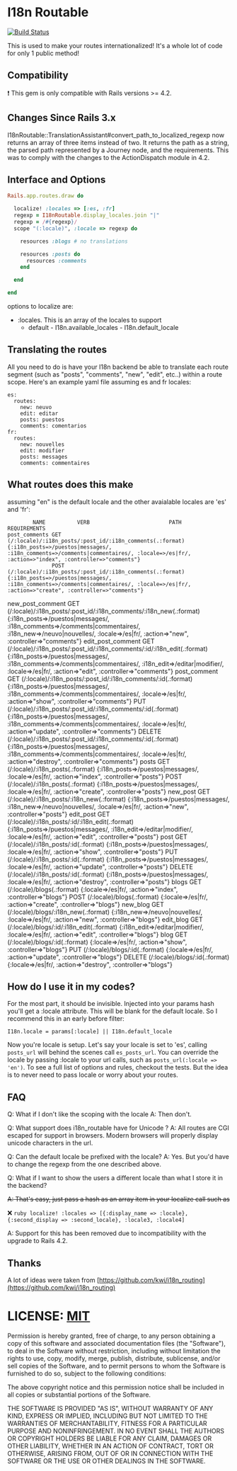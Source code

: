 # I18n Routable #

[![Build Status](https://secure.travis-ci.org/change/i18n_routable.png?branch=master)](http://travis-ci.org/change/i18n_routable)

This is used to make your routes internationalized! It's a whole lot of code for only 1 public method!

## Compatibility ##

:exclamation: This gem is only compatible with Rails versions >= 4.2.

## Changes Since Rails 3.x ##

I18nRoutable::TranslationAssistant#convert_path_to_localized_regexp now returns an array of three items instead of two. It returns the path as a string, the parsed path represented by a Journey node, and the requirements. This was to comply with the changes to the ActionDispatch module in 4.2.

## Interface and Options ##

```ruby
Rails.app.routes.draw do

  localize! :locales => [:es, :fr]
  regexp = I18nRoutable.display_locales.join "|"
  regexp = /#{regexp}/
  scope "(:locale)", :locale => regexp do

    resources :blogs # no translations

    resources :posts do
      resources :comments
    end

  end

end
```

options to localize are:

  * :locales. This is an array of the locales to support
    * default - I18n.available_locales - I18n.default_locale

## Translating the routes ##

All you need to do is have your I18n backend be able to translate each route segment (such as "posts", "comments", "new", "edit", etc..) within a route scope.
Here's an example yaml file assuming es and fr locales:

    es:
      routes:
        new: neuvo
        edit: editar
        posts: puestos
        comments: comentarios
    fr:
      routes:
        new: nouvelles
        edit: modifier
        posts: messages
        comments: commentaires


## What routes does this make ##

assuming "en" is the default locale and the other avaialable locales are 'es' and 'fr':

            NAME          VERB                         PATH                                        REQUIREMENTS
    post_comments GET    (/:locale)/:i18n_posts/:post_id/:i18n_comments(.:format)                {:i18n_posts=>/puestos|messages/, :i18n_comments=>/comments|commentaires/, :locale=>/es|fr/, :action=>"index", :controller=>"comments"}
                  POST   (/:locale)/:i18n_posts/:post_id/:i18n_comments(.:format)                {:i18n_posts=>/puestos|messages/, :i18n_comments=>/comments|commentaires/, :locale=>/es|fr/, :action=>"create", :controller=>"comments"}
 new_post_comment GET    (/:locale)/:i18n_posts/:post_id/:i18n_comments/:i18n_new(.:format)      {:i18n_posts=>/puestos|messages/, :i18n_comments=>/comments|commentaires/, :i18n_new=>/neuvo|nouvelles/, :locale=>/es|fr/, :action=>"new", :controller=>"comments"}
edit_post_comment GET    (/:locale)/:i18n_posts/:post_id/:i18n_comments/:id/:i18n_edit(.:format) {:i18n_posts=>/puestos|messages/, :i18n_comments=>/comments|commentaires/, :i18n_edit=>/editar|modifier/, :locale=>/es|fr/, :action=>"edit", :controller=>"comments"}
     post_comment GET    (/:locale)/:i18n_posts/:post_id/:i18n_comments/:id(.:format)            {:i18n_posts=>/puestos|messages/, :i18n_comments=>/comments|commentaires/, :locale=>/es|fr/, :action=>"show", :controller=>"comments"}
                  PUT    (/:locale)/:i18n_posts/:post_id/:i18n_comments/:id(.:format)            {:i18n_posts=>/puestos|messages/, :i18n_comments=>/comments|commentaires/, :locale=>/es|fr/, :action=>"update", :controller=>"comments"}
                  DELETE (/:locale)/:i18n_posts/:post_id/:i18n_comments/:id(.:format)            {:i18n_posts=>/puestos|messages/, :i18n_comments=>/comments|commentaires/, :locale=>/es|fr/, :action=>"destroy", :controller=>"comments"}
            posts GET    (/:locale)/:i18n_posts(.:format)                                        {:i18n_posts=>/puestos|messages/, :locale=>/es|fr/, :action=>"index", :controller=>"posts"}
                  POST   (/:locale)/:i18n_posts(.:format)                                        {:i18n_posts=>/puestos|messages/, :locale=>/es|fr/, :action=>"create", :controller=>"posts"}
         new_post GET    (/:locale)/:i18n_posts/:i18n_new(.:format)                              {:i18n_posts=>/puestos|messages/, :i18n_new=>/neuvo|nouvelles/, :locale=>/es|fr/, :action=>"new", :controller=>"posts"}
        edit_post GET    (/:locale)/:i18n_posts/:id/:i18n_edit(.:format)                         {:i18n_posts=>/puestos|messages/, :i18n_edit=>/editar|modifier/, :locale=>/es|fr/, :action=>"edit", :controller=>"posts"}
             post GET    (/:locale)/:i18n_posts/:id(.:format)                                    {:i18n_posts=>/puestos|messages/, :locale=>/es|fr/, :action=>"show", :controller=>"posts"}
                  PUT    (/:locale)/:i18n_posts/:id(.:format)                                    {:i18n_posts=>/puestos|messages/, :locale=>/es|fr/, :action=>"update", :controller=>"posts"}
                  DELETE (/:locale)/:i18n_posts/:id(.:format)                                    {:i18n_posts=>/puestos|messages/, :locale=>/es|fr/, :action=>"destroy", :controller=>"posts"}
            blogs GET    (/:locale)/blogs(.:format)                                              {:locale=>/es|fr/, :action=>"index", :controller=>"blogs"}
                  POST   (/:locale)/blogs(.:format)                                              {:locale=>/es|fr/, :action=>"create", :controller=>"blogs"}
         new_blog GET    (/:locale)/blogs/:i18n_new(.:format)                                    {:i18n_new=>/neuvo|nouvelles/, :locale=>/es|fr/, :action=>"new", :controller=>"blogs"}
        edit_blog GET    (/:locale)/blogs/:id/:i18n_edit(.:format)                               {:i18n_edit=>/editar|modifier/, :locale=>/es|fr/, :action=>"edit", :controller=>"blogs"}
             blog GET    (/:locale)/blogs/:id(.:format)                                          {:locale=>/es|fr/, :action=>"show", :controller=>"blogs"}
                  PUT    (/:locale)/blogs/:id(.:format)                                          {:locale=>/es|fr/, :action=>"update", :controller=>"blogs"}
                  DELETE (/:locale)/blogs/:id(.:format)                                          {:locale=>/es|fr/, :action=>"destroy", :controller=>"blogs"}

## How do I use it in my codes? ##

For the most part, it should be invisible. Injected into your params hash you'll get a :locale attribute. This will be blank for the default locale. So I recommend this in an early before filter:

    I18n.locale = params[:locale] || I18n.default_locale

Now you're locale is setup. Let's say your locale is set to 'es', calling `posts_url` will behind the scenes call `es_posts_url`. You can override the locale by passing :locale to your url calls, such as `posts_url(:locale => 'en')`. To see a full list of options and rules, checkout the tests. But the idea is to never need to pass locale or worry about your routes.

## FAQ ##

Q: What if I don't like the scoping with the locale
A: Then don't.

Q: What support does i18n_routable have for Unicode ?
A: All routes are CGI escaped for support in browsers. Modern browsers will properly display unicode characters in the url.

Q: Can the default locale be prefixed with the locale?
A: Yes. But you'd have to change the regexp from the one described above.

Q: What if I want to show the users a different locale than what I store it in the backend?

~~A: That's easy, just pass a hash as an array item in your localize call such as~~

:x: `ruby localize! :locales => [{:display_name => :locale}, {:second_display => :second_locale}, :locale3, :locale4]`

A: Support for this has been removed due to incompatibility with the upgrade to Rails 4.2.

## Thanks ##

A lot of ideas were taken from [https://github.com/kwi/i18n_routing](https://github.com/kwi/i18n_routing)

# LICENSE: [MIT](http://www.opensource.org/licenses/mit-license.php) #

Permission is hereby granted, free of charge, to any person obtaining a copy of this software and associated documentation files (the "Software"), to deal in the Software without restriction, including without limitation the rights to use, copy, modify, merge, publish, distribute, sublicense, and/or sell copies of the Software, and to permit persons to whom the Software is furnished to do so, subject to the following conditions:

The above copyright notice and this permission notice shall be included in all copies or substantial portions of the Software.

THE SOFTWARE IS PROVIDED "AS IS", WITHOUT WARRANTY OF ANY KIND, EXPRESS OR IMPLIED, INCLUDING BUT NOT LIMITED TO THE WARRANTIES OF MERCHANTABILITY, FITNESS FOR A PARTICULAR PURPOSE AND NONINFRINGEMENT. IN NO EVENT SHALL THE AUTHORS OR COPYRIGHT HOLDERS BE LIABLE FOR ANY CLAIM, DAMAGES OR OTHER LIABILITY, WHETHER IN AN ACTION OF CONTRACT, TORT OR OTHERWISE, ARISING FROM, OUT OF OR IN CONNECTION WITH THE SOFTWARE OR THE USE OR OTHER DEALINGS IN THE SOFTWARE.
